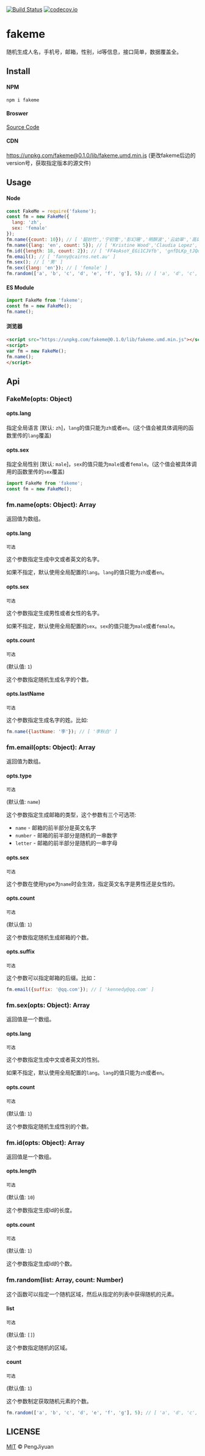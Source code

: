 [![Build Status](https://travis-ci.org/PengJiyuan/fakeme.svg?branch=master)](https://travis-ci.org/PengJiyuan/fakeme)
[![codecov.io](https://codecov.io/github/PengJiyuan/fakeme/coverage.svg?branch=master)](https://codecov.io/github/PengJiyuan/fakeme?branch=master)

# fakeme
随机生成人名，手机号，邮箱，性别，id等信息，接口简单，数据覆盖全。

## Install

#### NPM

`npm i fakeme`

#### Broswer

[Source Code](https://github.com/PengJiyuan/fakeme/blob/master/lib/fakeme.umd.min.js)

#### CDN

https://unpkg.com/fakeme@0.1.0/lib/fakeme.umd.min.js (更改fakeme后边的version号，获取指定版本的源文件)

## Usage

#### Node

```javascript
const FakeMe = require('fakeme');
const fm = new FakeMe({
  lang: 'zh',
  sex: 'female'
});
fm.name({count: 10}); // [ '韶妙竹','宁初雪','彭幻珊','明醉波','云幼翠','高如曼','杨涵雁','吴青亦','孔之柔','红元菱' ]
fm.name({lang: 'en', count: 5}); // [ 'Kristine Wood','Claudia Lopez','Annabelle Griffin','Greta Simmons','Sonia Walker' ]
fm.id({length: 18, count: 2}); // [ 'FF4oAsoY_EGi1CJVfb', 'gnfDLKp_tJQd_NyQiK' ]
fm.email(); // [ 'fanny@cairns.net.au' ]
fm.sex(); // [ '男' ]
fm.sex({lang: 'en'}); // [ 'female' ]
fm.random(['a', 'b', 'c', 'd', 'e', 'f', 'g'], 5); // [ 'a', 'd', 'c', 'c', 'd' ]
```

#### ES Module

```javascript
import FakeMe from 'fakeme';
const fm = new FakeMe();
fm.name();
```

#### 浏览器

```html
<script src="https://unpkg.com/fakeme@0.1.0/lib/fakeme.umd.min.js"></script>
<script>
var fm = new FakeMe();
fm.name();
</script>
```

## Api

### FakeMe(opts: Object)

#### opts.lang

指定全局语言 [默认: `zh`]，`lang`的值只能为`zh`或者`en`。(这个值会被具体调用的函数里传的`lang`覆盖)

#### opts.sex

指定全局性别 [默认: `male`]，`sex`的值只能为`male`或者`female`。(这个值会被具体调用的函数里传的`sex`覆盖)

```javascript
import FakeMe from 'fakeme';
const fm = new FakeMe();
```

### fm.name(opts: Object): Array

返回值为数组。

#### opts.lang

`可选`

这个参数指定生成中文或者英文的名字。

如果不指定，默认使用全局配置的`lang`。`lang`的值只能为`zh`或者`en`。

#### opts.sex

`可选`

这个参数指定生成男性或者女性的名字。

如果不指定，默认使用全局配置的`sex`。`sex`的值只能为`male`或者`female`。

#### opts.count

`可选`

(默认值: `1`)

这个参数指定随机生成名字的个数。

#### opts.lastName

`可选`

这个参数指定生成名字的姓。比如:

```javascript
fm.name({lastName: '李'}); // [ '李秋白' ]
```

### fm.email(opts: Object): Array

返回值为数组。

#### opts.type

`可选`

(默认值: `name`)

这个参数指定生成邮箱的类型，这个参数有三个可选项:

  * `name` - 邮箱的前半部分是英文名字
  * `number` - 邮箱的前半部分是随机的一串数字
  * `letter` - 邮箱的前半部分是随机的一串字母

#### opts.sex

`可选`

这个参数在使用type为`name`时会生效，指定英文名字是男性还是女性的。

#### opts.count

`可选`

(默认值: `1`)

这个参数指定随机生成邮箱的个数。

#### opts.suffix

`可选`

这个参数可以指定邮箱的后缀。比如：

```javascript
fm.email({suffix: '@qq.com'}); // [ 'kennedy@qq.com' ]
```

### fm.sex(opts: Object): Array

返回值是一个数组。

#### opts.lang

`可选`

这个参数指定生成中文或者英文的性别。

如果不指定，默认使用全局配置的`lang`。`lang`的值只能为`zh`或者`en`。

#### opts.count

`可选`

(默认值: `1`)

这个参数指定随机生成性别的个数。

### fm.id(opts: Object): Array

返回值是一个数组。

#### opts.length

`可选`

(默认值: `10`)

这个参数指定生成Id的长度。

#### opts.count

`可选`

(默认值: `1`)

这个参数指定生成Id的个数。

### fm.random(list: Array, count: Number)

这个函数可以指定一个随机区域，然后从指定的列表中获得随机的元素。

#### list

`可选`

(默认值: `[]`)

这个参数指定随机的区域。

#### count

`可选`

(默认值: `1`)

这个参数制定获取随机元素的个数。

```javascript
fm.random(['a', 'b', 'c', 'd', 'e', 'f', 'g'], 5); // [ 'a', 'd', 'c', 'c', 'd' ]
```

## LICENSE

[MIT](./LICENSE) © PengJiyuan

